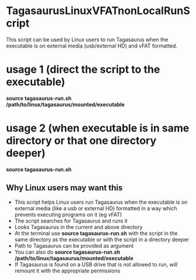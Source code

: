 # TagasaurusLinuxVFATnonLocalRunScript
This script can be used by Linux users to run Tagasaurus when the executable is on external media (usb/external HD) and vFAT formatted. 

# usage 1 (direct the script to the executable)
**source tagasaurus-run.sh /path/to/linux/tagasaurus/mounted/executable**

# usage 2 (when executable is in same directory or that one directory deeper)
**source tagasaurus-run.sh** 

## Why Linux users may want this

- This script helps Linux users run Tagasaurus when the executable is on external media (like a usb or external HD) formatted in a way which prevents executing programs on it (eg vFAT)
- The script searches for Tagasaurus and runs it
- Looks Tagasaurus in the current and above directory
- At the terminal use **source tagasaurus-run.sh** with the script in the same directory as the executable or with the script in a directory deeper
- Path to Tagasaurus can be provided as argument
- You can also do **source tagasaurus-run.sh /path/to/linux/tagasaurus/mounted/executable**
- If Tagasaurus is found on a USB drive that is not allowed to run, will remount it with the appropriate permissions
